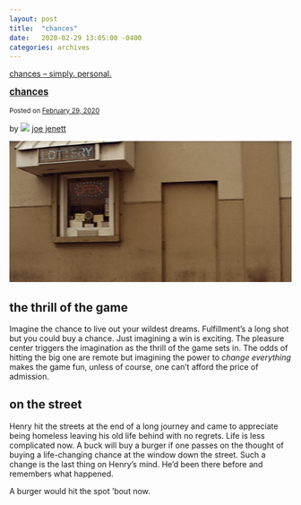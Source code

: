 ```yaml
---
layout: post
title:  "chances"
date:   2020-02-29 13:05:00 -0400
categories: archives
---
```

[chances – simply. personal.](https://simply.personal.jenett.org/chances/)

**<big>[chances](https://simply.personal.jenett.org/chances/ "Permalink to chances")</big>**

<small>Posted on [February 29, 2020](https://simply.personal.jenett.org/chances/ "1:05 pm")</small>

by ![](https://secure.gravatar.com/avatar/0bf0445b4e4b39f830b186b7e23195a1?s=40&d=identicon&r=pg) [joe jenett](https://simply.personal.jenett.org/author/admin/ "View all posts by joe jenett")

![](/images/chance.jpg)

## the thrill of the game

Imagine the chance to live out your wildest dreams. Fulfillment’s a long shot but you could buy a chance. Just imagining a win is exciting. The pleasure center triggers the imagination as the thrill of the game sets in. The odds of hitting the big one are remote but imagining the power to _change everything_ makes the game fun, unless of course, one can’t afford the price of admission.

## on the street

Henry hit the streets at the end of a long journey and came to appreciate being homeless leaving his old life behind with no regrets. Life is less complicated now. A buck will buy a burger if one passes on the thought of buying a life-changing chance at the window down the street. Such a change is the last thing on Henry’s mind. He’d been there before and remembers what happened.

A burger would hit the spot ’bout now.
